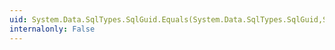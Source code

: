 ```yaml
---
uid: System.Data.SqlTypes.SqlGuid.Equals(System.Data.SqlTypes.SqlGuid,System.Data.SqlTypes.SqlGuid)
internalonly: False
---
```

